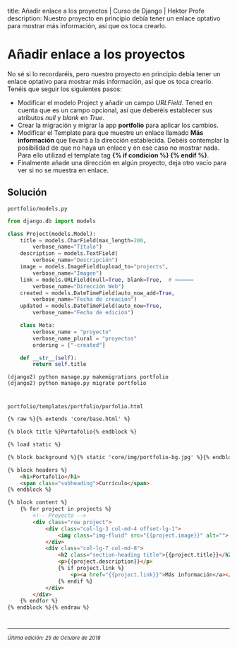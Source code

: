 title: Añadir enlace a los proyectos | Curso de Django | Hektor Profe
description: Nuestro proyecto en principio debía tener un enlace optativo para mostrar más información, así que os toca crearlo.

<style>
.admonition.note > .superfences-tabs > label:hover, .headerlink{ color: #018dc5 !important; }
.admonition.note { box-shadow: none; margin: 0; padding: 0; border-left: 0; border-radius: 0; font-size: 105%; }
.admonition.note label{ font-size: 91%; }
.admonition.note > .admonition-title { display: none; }
</style>

# Añadir enlace a los proyectos

No sé si lo recordaréis, pero nuestro proyecto en principio debía tener un enlace optativo para mostrar más información, así que os toca crearlo. Tenéis que seguir los siguientes pasos:

* Modificar el modelo Project y añadir un campo *URLField*. Tened en cuenta que es un campo opcional, así que deberéis establecer sus atributos *null* y *blank* en *True*.
* Crear la migración y migrar la app **portfolio** para aplicar los cambios.
* Modificar el Template para que muestre un enlace llamado **Más información** que llevará a la dirección establecida. Debéis contemplar la posibilidad de que no haya un enlace y en ese caso no mostrar nada. Para ello utilizad el template tag **&#123;% if condicion %&#125; &#123;% endif %&#125;**.
* Finalmente añade una dirección en algún proyecto, deja otro vacío para ver si no se muestra en enlace.

## Solución

`portfolio/models.py`
```python
from django.db import models

class Project(models.Model):
    title = models.CharField(max_length=200, 
        verbose_name="Título")
    description = models.TextField(
        verbose_name="Descripción")
    image = models.ImageField(upload_to="projects",  
        verbose_name="Imagen")
    link = models.URLField(null=True, blank=True,  # <=====
        verbose_name="Dirección Web")
    created = models.DateTimeField(auto_now_add=True, 
        verbose_name="Fecha de creación")
    updated = models.DateTimeField(auto_now=True,
        verbose_name="Fecha de edición")

    class Meta:
        verbose_name = "proyecto"
        verbose_name_plural = "proyectos"
        ordering = ["-created"]

    def __str__(self):
        return self.title
```

```
(django2) python manage.py makemigrations portfolio
(django2) python manage.py migrate portfolio
```

<div style="text-align:center;margin-top:25px"><img class="lazy" data-src="{{cdn}}/django/55.png"/></div>

`portfolio/templates/portfolio/porfolio.html`

```html
{% raw %}{% extends 'core/base.html' %}

{% block title %}Portafolio{% endblock %}

{% load static %}

{% block background %}{% static 'core/img/portfolio-bg.jpg' %}{% endblock %}

{% block headers %}
    <h1>Portafolio</h1>
    <span class="subheading">Currículo</span>
{% endblock %}

{% block content %}
    {% for project in projects %}
        <!-- Proyecto -->
        <div class="row project">  	
            <div class="col-lg-3 col-md-4 offset-lg-1">
                <img class="img-fluid" src="{{project.image}}" alt="">
            </div>
            <div class="col-lg-7 col-md-8">
                <h2 class="section-heading title">{{project.title}}</h2>   
                <p>{{project.description}}</p>
                {% if project.link %}
                    <p><a href="{{project.link}}">Más información</a></p>
                {% endif %}
            </div>
        </div>
    {% endfor %}
{% endblock %}{% endraw %}
``` 

<div style="text-align:center;margin-top:25px"><img class="lazy" data-src="{{cdn}}/django/56.png"/></div>

___
<small class="edited"><i>Última edición: 25 de Octubre de 2018</i></small>